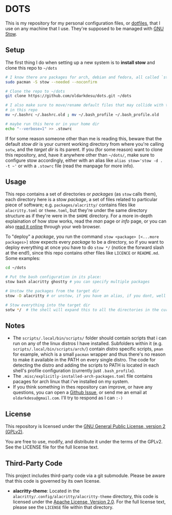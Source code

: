 # DOTS

This is my repository for my personal configuration files, or [dotfiles](https://en.wikipedia.org/wiki/Hidden_file_and_hidden_directory#Unix_and_Unix-like_environments), that I use on any machine that I use. They're supposed to be managed with [GNU Stow](https://www.gnu.org/software/stow/).

## Setup

The first thing I do when setting up a new system is to **install stow** and clone this repo to `~/dots`

```sh
# I know there are packages for arch, debian and fedora, all called `stow`
sudo pacman -S stow --needed --noconfirm

# Clone the repo to ~/dots
git clone https://github.com/oldarkdesu/dots.git ~/dots

# I also make sure to move/rename default files that may collide with the ones
# in this repo
mv ~/.bashrc ~/.bashrc.old ; mv ~/.bash_profile ~/.bash_profile.old

# maybe run this here or in your home dir
echo "--verbose=1" >> .stowrc
```

If for some reason someone other than me is reading this, beware that the default _stow dir_ is your current working directory from where you're calling `sotw`, and the _target dir_ is its parent. If you (for some reason) want to clone this repository, and, have it anywhere other than `~/dots/`, make sure to configure stow accordingly, either with an alias like `alias stow='stow -d . -t ~'` or with a `.stowrc` file (read the manpage for more info). 

## Usage

This repo contains a set of directories or _packages_ (as `stow` calls them), each directory here is a stow _package_, a set of files related to particular piece of software; e.g. `packages/alacritty/` contains files like `alacritty.toml` or `theme.toml`, but they're under the same directory structure as if they're were in the `$HOME` directory. For a more in-depth explaination of how stow works, read the _man_ page or _info_ page, or you can also [read it online](https://www.gnu.org/software/stow/manual/) through your web browser. 

To "deploy" a _package_, you run the command `stow <package> [<...more packages>]` stow expects every _package_ to be a directory, so if you want to deploy everything at once you have to do `stow */` (notice the forward slash at the end!), since this repo contains other files like `LICENCE` or `README.md`. Some examples: 

```sh
cd ~/dots

# Put the bash configuration in its place: 
stow bash alacritty ghostty # you can specify multiple packages

# Unstow the packages from the target dir
stow -D alacritty # or unstow, if you have an alias, if you dont, well You can stow

# Stow everything into the target dir
sotw */  # the shell will expand this to all the directories in the current dir
```

## Notes

- The `scripts/.local/bin/scripts/` folder should contain scripts that i can run on any of the linux distros I have installed. Subfolders within it (e.g. `scripts/.local/bin/scripts/arch/`) contain distro specific scripts, `pman` for example, which is a small `pacman` wrapper and thus there's no reason to make it available in the PATH on every single distro. The code for detecting the distro and adding the scripts to PATH is located in each shell's profile configuration (currently just `.bash_profile`).
- The `.misc/explicitly-installed-arch-packages.toml` file contains pacages for arch linux that i've installed on my system.
- If you think something in thes repository can improve, or have any questions, you can open a [Github Issue](https://github.com/oldarkdesu/dots/issues/new/choose), or send me an email at `oldarkdesu@gmail.com`. I'll try to respond as I can `:-)`

## License

This repository is licensed under the [GNU General Public License, version 2 (GPLv2)](LICENSE).

You are free to use, modify, and distribute it under the terms of the GPLv2.
See the LICENSE file for the full license text.

## Third-Party Code

This project includes third-party code via a git submodule. Please be aware that this code is governed by its own license.

* **alacritty-theme**: Located in the `alacritty/.config/alacritty/alacritty-theme` directory, this code is licensed under the [Apache License, Version 2.0](alacritty/.config/alacritty/alacritty-theme/LICENSE). For the full license text, please see the `LICENSE` file within that directory.

